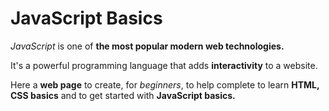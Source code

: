 # JavaScript Basics
<p><em>JavaScript</em> is one of <strong>the most popular modern web technologies.</strong></p>
<p>It's a powerful programming language that adds <strong>interactivity</strong> to a website.</p>
<p>Here a <strong>web page</strong> to create, for <em>beginners</em>, to help complete to learn <strong>HTML, CSS basics</strong> and to get started with <strong>JavaScript basics.</strong></p>
